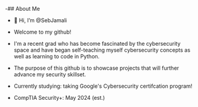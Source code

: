 -## About Me
-  👋 Hi, I’m @SebJamali
- Welcome to my github!
- I'm a recent grad who has become fascinated by the cybersecurity space and have began self-teaching myself cybersecurity concepts as well as learning to code in Python.
- The purpose of this github is to showcase projects that will further advance my security skillset.

- Currently studying: taking Google's  Cybersecurity certifcation program!

- CompTIA Security+: May 2024 (est.)


